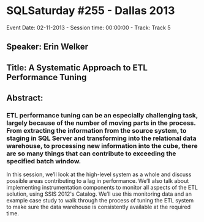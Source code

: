 # SQLSaturday #255 - Dallas 2013
Event Date: 02-11-2013 - Session time: 00:00:00 - Track: Track 5
## Speaker: Erin Welker
## Title: A Systematic Approach to ETL Performance Tuning
## Abstract:
### ETL performance tuning can be an especially challenging task, largely because of the number of moving parts in the process. From extracting the information from the source system, to staging in SQL Server and transforming into the relational data warehouse, to processing new information into the cube, there are so many things that can contribute to exceeding the specified batch window.

In this session, we’ll look at the high-level system as a whole and discuss possible areas contributing to a lag in performance. We’ll also talk about implementing instrumentation components to monitor all aspects of the ETL solution, using SSIS 2012's Catalog. We’ll use this monitoring data and an example case study to walk through the process of tuning the ETL system to make sure the data warehouse is consistently available at the required time. 
